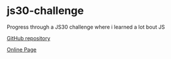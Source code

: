 # js30-challenge

Progress through a JS30 challenge where i learned a lot bout JS

[GitHub repository](https://github.com/natogourmet/javascript30) 

[Online Page](https://natogourmet.github.io/javascript30/)

